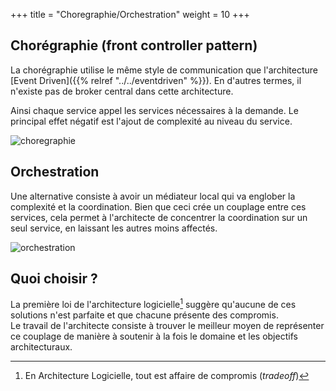 +++
title = "Choregraphie/Orchestration"
weight = 10
+++

## Chorégraphie (front controller pattern)
La chorégraphie utilise le même style de communication que l'architecture [Event Driven]({{% relref "../../eventdriven" %}}). En d'autres termes, il n'existe pas de broker central dans cette architecture.

Ainsi chaque service appel les services nécessaires à la demande. Le principal effet négatif est l'ajout de complexité au niveau du service.

![choregraphie](../images/choregraphie.png?width=35pc)

## Orchestration
Une alternative consiste à avoir un médiateur local qui va englober la complexité et la coordination. Bien que ceci crée un couplage entre ces services, cela permet à l'architecte de concentrer la coordination sur un seul service, en laissant les autres moins affectés.

![orchestration](../images/orchestration.png?width=35pc)

## Quoi choisir ?
 La première loi de l'architecture logicielle[^1] suggère qu'aucune de ces solutions n'est parfaite et que chacune présente des compromis.  
Le travail de l'architecte consiste à trouver le meilleur moyen de représenter ce couplage de manière à soutenir à la fois le domaine et les objectifs architecturaux.

[^1]: En Architecture Logicielle, tout est affaire de compromis (*tradeoff*)
